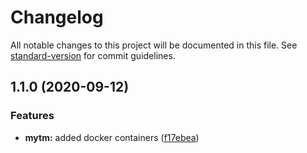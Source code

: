# Changelog

All notable changes to this project will be documented in this file. See [standard-version](https://github.com/conventional-changelog/standard-version) for commit guidelines.

## 1.1.0 (2020-09-12)


### Features

* **mytm:** added docker containers ([f17ebea](https://github.com/evgeniizab/laravel.mytm/commit/f17ebea770d2267596260eea69fca3d58ec2976d))
